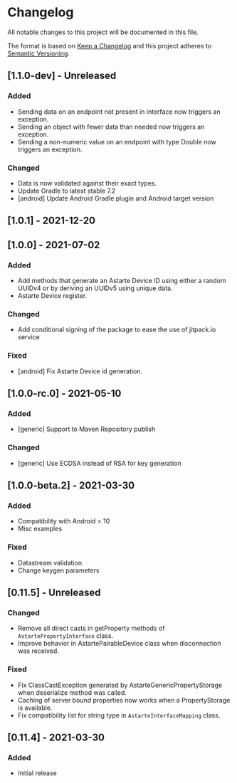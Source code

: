 # Changelog
All notable changes to this project will be documented in this file.

The format is based on [Keep a Changelog](http://keepachangelog.com/en/1.0.0/)
and this project adheres to [Semantic Versioning](http://semver.org/spec/v2.0.0.html).

## [1.1.0-dev] - Unreleased
### Added
- Sending data on an endpoint not present in interface now triggers an exception.
- Sending an object with fewer data than needed now triggers an exception.
- Sending a non-numeric value on an endpoint with type Double now triggers an exception.
### Changed
- Data is now validated against their exact types.
- Update Gradle to latest stable 7.2
- [android] Update Android Gradle plugin and Android target version

## [1.0.1] - 2021-12-20

## [1.0.0] - 2021-07-02
### Added
- Add methods that generate an Astarte Device ID using either a random UUIDv4 or by deriving an UUIDv5 using unique data.
- Astarte Device register.
### Changed
- Add conditional signing of the package to ease the use of jitpack.io service

### Fixed
- [android] Fix Astarte Device id generation.

## [1.0.0-rc.0] - 2021-05-10
### Added
- [generic] Support to Maven Repository publish

### Changed
- [generic] Use ECDSA instead of RSA for key generation

## [1.0.0-beta.2] - 2021-03-30
### Added
- Compatibility with Android > 10
- Misc examples

### Fixed
- Datastream validation
- Change keygen parameters

## [0.11.5] - Unreleased
### Changed
- Remove all direct casts in getProperty methods of `AstartePropertyInterface` class.
- Improve behavior in AstartePairableDevice class when disconnection was received.
### Fixed
- Fix ClassCastException generated by AstarteGenericPropertyStorage when deserialize method was called.
- Caching of server bound properties now works when a PropertyStorage is available.
- Fix compatibility list for string type in `AstarteInterfaceMapping` class.

## [0.11.4] - 2021-03-30
### Added
- Initial release
